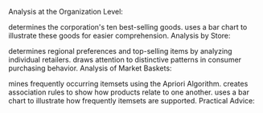 
Analysis at the Organization Level:

determines the corporation's ten best-selling goods.
uses a bar chart to illustrate these goods for easier comprehension.
Analysis by Store:

determines regional preferences and top-selling items by analyzing individual retailers.
draws attention to distinctive patterns in consumer purchasing behavior.
Analysis of Market Baskets:

mines frequently occurring itemsets using the Apriori Algorithm.
creates association rules to show how products relate to one another.
uses a bar chart to illustrate how frequently itemsets are supported.
Practical Advice:
